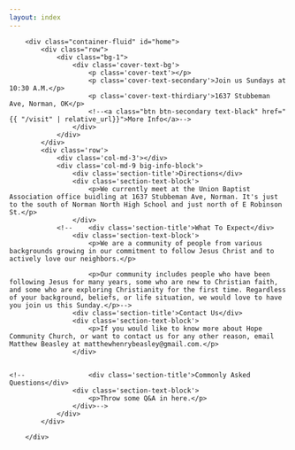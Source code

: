 ```yaml
---
layout: index
---
```

		<div class="container-fluid" id="home">
			<div class="row">
				<div class="bg-1">
					<div class='cover-text-bg'>
						<p class='cover-text'></p>
						<p class='cover-text-secondary'>Join us Sundays at 10:30 A.M.</p>
						<p class='cover-text-thirdiary'>1637 Stubbeman Ave, Norman, OK</p>
						<!--<a class="btn btn-secondary text-black" href="{{ "/visit" | relative_url}}">More Info</a>-->
					</div>
				</div>
			</div>
			<div class='row'>
				<div class='col-md-3'></div>
				<div class='col-md-9 big-info-block'>
					<div class='section-title'>Directions</div>
					<div class='section-text-block'>
						<p>We currently meet at the Union Baptist Association office buidling at 1637 Stubbeman Ave, Norman. It's just to the south of Norman North High School and just north of E Robinson St.</p>
					</div>
				<!--	<div class='section-title'>What To Expect</div>
					<div class='section-text-block'>
						<p>We are a community of people from various backgrounds growing in our commitment to follow Jesus Christ and to actively love our neighbors.</p>

						<p>Our community includes people who have been following Jesus for many years, some who are new to Christian faith, and some who are exploring Christianity for the first time. Regardless of your background, beliefs, or life situation, we would love to have you join us this Sunday.</p>-->
					<div class='section-title'>Contact Us</div>
					<div class='section-text-block'>
						<p>If you would like to know more about Hope Community Church, or want to contact us for any other reason, email Matthew Beasley at matthewhenrybeasley@gmail.com.</p>
					</div>


	<!--				<div class='section-title'>Commonly Asked Questions</div>
					<div class='section-text-block'>
						<p>Throw some Q&A in here.</p>
					</div>-->
				</div>
			</div>

		</div>
